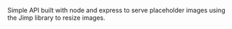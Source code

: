 Simple API built with node and express to serve placeholder images using the Jimp library to resize images.
